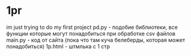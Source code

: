 # 1pr
im just trying to do my first project
pd.py -  подобие библиотеки, все функции которые могут понадобиться при обработке csv файлов
main.py - код от сайта (пока что там куча белеберды, которая может понадобиться)
1p.html - штмлька с 1 стр
